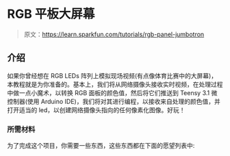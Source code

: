 # RGB 平板大屏幕

> 原文：<https://learn.sparkfun.com/tutorials/rgb-panel-jumbotron>

## 介绍

如果你曾经想在 RGB LEDs 阵列上模拟现场视频(有点像体育比赛中的大屏幕)，本教程就是为你准备的。基本上，我们将从网络摄像头接收实时视频，在处理过程中做一点小魔术，以转换 RGB 面板的颜色值，然后将它们推送到 Teensy 3.1 微控制器(使用 Arduino IDE)，我们将对其进行编程，以接收来自处理的颜色值，并打开适当的 led，以创建网络摄像头指向的任何像素化图像。好玩！

### 所需材料

为了完成这个项目，你需要一些东西，这些东西都在下面的愿望列表中: